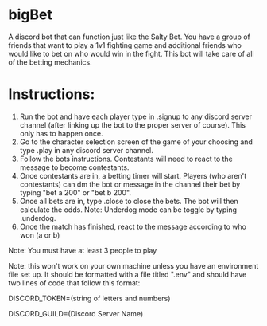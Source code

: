 # bigBet
A discord bot that can function just like the Salty Bet. You have a group of friends that want to play a 1v1 fighting game and additional friends who would like to bet on who would win in the fight. This bot will take care of all of the betting mechanics. 

# Instructions:
  1. Run the bot and have each player type in .signup to any discord server channel (after linking up the bot to the proper server of course). This only has to happen once.
  2. Go to the character selection screen of the game of your choosing and type .play in any discord server channel.
  3. Follow the bots instructions. Contestants will need to react to the message to become contestants.
  4. Once contestants are in, a betting timer will start. Players (who aren't contestants) can dm the bot or message in the channel their bet by typing "bet a 200" or "bet b 200".
  5. Once all bets are in, type .close to close the bets. The bot will then calculate the odds. Note: Underdog mode can be toggle by typing .underdog.
  6. Once the match has finished, react to the message according to who won (a or b)

Note: You must have at least 3 people to play

Note: this won't work on your own machine unless you have an environment file set up. It should be formatted with a file titled ".env" and should have two lines of code that follow this format:

DISCORD_TOKEN=(string of letters and numbers)

DISCORD_GUILD=(Discord Server Name)
